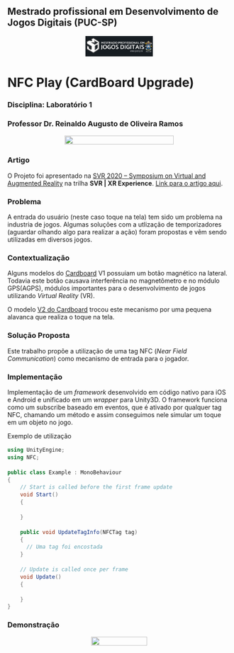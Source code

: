
## Mestrado profissional em Desenvolvimento de Jogos Digitais (PUC-SP)

<p align="center">
<img class="mestrado" src="https://raw.githubusercontent.com/ezefranca/Damas/master/logo_mestrado.png" width="30%" height="30%">
</p>

# NFC Play (CardBoard Upgrade)
### Disciplina: Laboratório 1 
### Professor Dr. Reinaldo Augusto de Oliveira Ramos

<p align="center">
<img class="mestrado" src="https://raw.githubusercontent.com/ezefranca/VRNFC/master/Design/logo03.png" width="70%" height="70%">
</p>


### Artigo

O Projeto foi apresentado na [SVR 2020 – Symposium on Virtual and Augmented Reality](https://svr2020.cin.ufpe.br/) na trilha **SVR | XR Experience**. [Link para o artigo aqui](https://drive.google.com/file/d/1Pf1n3DtbQY014hEENpuTbREBpdE2jz1w/view).

### Problema

A entrada do usuário (neste caso toque na tela) tem sido um problema na industria de jogos. Algumas soluções com a utlização de temporizadores (aguardar olhando algo para realizar a ação) foram propostas e vêm sendo utilizadas em diversos jogos.

### Contextualização

Alguns modelos do [Cardboard]() V1 possuiam um botão magnético na lateral. Todavia este botão causava interferência no magnetômetro e no módulo GPS(AGPS), módulos importantes para o desenvolvimento de jogos utilizando *Virtual Reality* (VR). 

O modelo [V2 do Cardboard]() trocou este mecanismo por uma pequena alavanca que realiza o toque na tela.

### Solução Proposta

Este trabalho propõe a utilização de uma tag NFC (*Near Field Communication*) como mecanismo de entrada para o jogador. 

### Implementação

Implementação de um *framework* desenvolvido em código nativo para iOS e Android e unificado em um *wrapper* para Unity3D. O framework funciona como um subscribe baseado em eventos, que é ativado por qualquer tag NFC, chamando um método e assim conseguimos nele simular um toque em um objeto no jogo.

Exemplo de utilização

```c#
using UnityEngine;
using NFC;

public class Example : MonoBehaviour
{
    // Start is called before the first frame update
    void Start()
    {

    }

    public void UpdateTagInfo(NFCTag tag)
    {
      // Uma tag foi encostada
    }

    // Update is called once per frame
    void Update()
    {
       
    }
}
```

### Demonstração

<p align="center">
  <a href="https://youtu.be/l8VaDQliRLA">
<img class="mestrado" src="http://i3.ytimg.com/vi/l8VaDQliRLA/hqdefault.jpg" width="50%" height="50%">
  </a>
</p>
